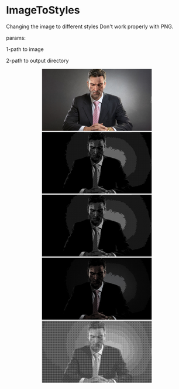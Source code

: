 # ImageToStyles
Changing the image to different styles
Don't work properly with PNG.

params:

  1-path to image
  
  2-path to output directory

<p align="center">
  <img src="https://github.com/VoidSamuraj/ImageToStyles/blob/School/img/geralt.jpg"  width="300"/>&nbsp;&nbsp;
  <img src="https://github.com/VoidSamuraj/ImageToStyles/blob/School/img/output/itd3.jpg"  width="300"/>&nbsp;&nbsp;
  <img src="https://github.com/VoidSamuraj/ImageToStyles/blob/School/img/output/itd1.jpg"  width="300"/>&nbsp;&nbsp;
  <img src="https://github.com/VoidSamuraj/ImageToStyles/blob/School/img/output/itd2.jpg"  width="300"/>&nbsp;&nbsp;
  <img src="https://github.com/VoidSamuraj/ImageToStyles/blob/School/img/output/itl.jpg"  width="300"/>&nbsp;&nbsp;
</p>
